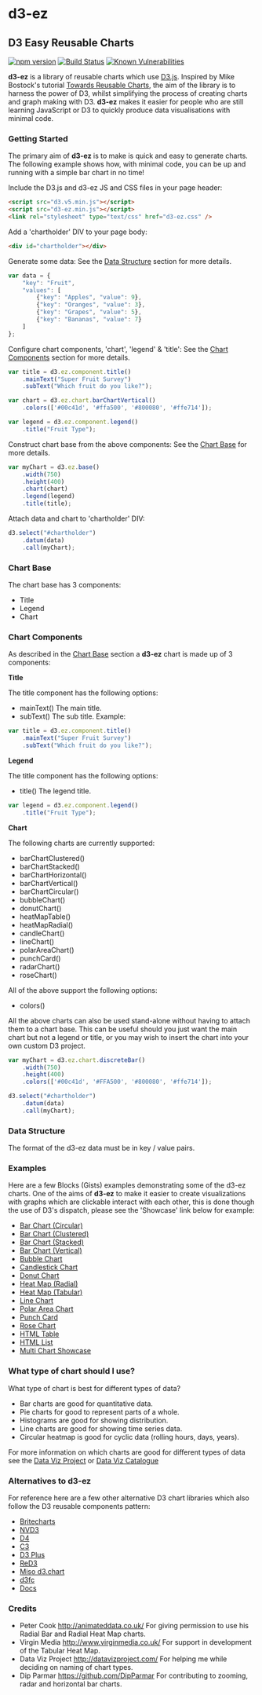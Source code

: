 # d3-ez

## D3 Easy Reusable Charts

[![npm version](https://badge.fury.io/js/d3-ez.svg)](https://badge.fury.io/js/d3-ez)
[![Build Status](https://travis-ci.org/jamesleesaunders/d3-ez.svg?branch=master)](https://travis-ci.org/jamesleesaunders/d3-ez)
[![Known Vulnerabilities](https://snyk.io/test/github/jamesleesaunders/d3-ez/badge.svg?targetFile=package.json)](https://snyk.io/test/github/jamesleesaunders/d3-ez?targetFile=package.json)

**d3-ez** is a library of reusable charts which use [D3.js](http://www.d3js.org/). Inspired by Mike Bostock's tutorial [Towards Reusable Charts](http://bost.ocks.org/mike/chart/), the aim of the library is to harness the power of D3, whilst simplifying the process of creating charts and graph making with D3. **d3-ez** makes it easier for people who are still learning JavaScript or D3 to quickly produce data visualisations with minimal code.

### Getting Started

The primary aim of **d3-ez** is to make is quick and easy to generate charts. The following example shows how, with minimal code, you can be up and running with a simple bar chart in no time!

Include the D3.js and d3-ez JS and CSS files in your page header:

```html
<script src="d3.v5.min.js"></script>
<script src="d3-ez.min.js"></script>
<link rel="stylesheet" type="text/css" href="d3-ez.css" />
```

Add a 'chartholder' DIV to your page body:

```html
<div id="chartholder"></div>
```

Generate some data:
See the [Data Structure](#data-structure) section for more details.

```javascript
var data = {
	"key": "Fruit",
	"values": [
		{"key": "Apples", "value": 9},
		{"key": "Oranges", "value": 3},
		{"key": "Grapes", "value": 5},
		{"key": "Bananas", "value": 7}
	]
};
```

Configure chart components, 'chart', 'legend' & 'title':
See the [Chart Components](#chart-components) section for more details.

```javascript
var title = d3.ez.component.title()
	.mainText("Super Fruit Survey")
	.subText("Which fruit do you like?");

var chart = d3.ez.chart.barChartVertical()
	.colors(['#00c41d', '#ffa500', '#800080', '#ffe714']);

var legend = d3.ez.component.legend()
	.title("Fruit Type");
```

Construct chart base from the above components:
See the [Chart Base](#chart-base) for more details.

```javascript
var myChart = d3.ez.base()
	.width(750)
	.height(400)
	.chart(chart)
	.legend(legend)
	.title(title);
```

Attach data and chart to 'chartholder' DIV:

```javascript
d3.select("#chartholder")
	.datum(data)
	.call(myChart);
```

### Chart Base

The chart base has 3 components:

-   Title
-   Legend
-   Chart

### Chart Components

As described in the [Chart Base](#chart-base) section a **d3-ez** chart is made up of 3 components:

**Title**

The title component has the following options:

-   mainText()   The main title.
-   subText()    The sub title.
    Example:

```javascript
var title = d3.ez.component.title()
	.mainText("Super Fruit Survey")
	.subText("Which fruit do you like?");
```

**Legend**

The title component has the following options:

-   title()     The legend title.

```javascript
var legend = d3.ez.component.legend()
	.title("Fruit Type");
```

**Chart**

The following charts are currently supported:

-   barChartClustered()
-   barChartStacked()
-   barChartHorizontal()
-   barChartVertical()
-   barChartCircular()
-   bubbleChart()
-   donutChart()
-   heatMapTable()
-   heatMapRadial()
-   candleChart()
-   lineChart()
-   polarAreaChart()
-   punchCard()
-   radarChart()
-   roseChart()

All of the above support the following options:

-   colors()

All the above charts can also be used stand-alone without having to attach them to a chart base. This can be useful should you just want the main chart but not a legend or title, or you may wish to insert the chart into your own custom D3 project.

```javascript
var myChart = d3.ez.chart.discreteBar()
	.width(750)
	.height(400)
	.colors(['#00c41d', '#FFA500', '#800080', '#ffe714']);

d3.select("#chartholder")
	.datum(data)
	.call(myChart);
```

### Data Structure

The format of the d3-ez data must be in key / value pairs.

### Examples

Here are a few Blocks (Gists) examples demonstrating some of the d3-ez charts. One of the aims of **d3-ez** to make it easier to create visualizations with graphs which are clickable interact with each other, this is done though the use of D3's dispatch, please see the 'Showcase' link below for example:

-   [Bar Chart (Circular)](http://bl.ocks.org/jamesleesaunders/7505129553c74ba04191d40e4fe6e2d7)
-   [Bar Chart (Clustered)](http://bl.ocks.org/jamesleesaunders/0d4cf768065e8e7e9bfb)
-   [Bar Chart (Stacked)](http://bl.ocks.org/jamesleesaunders/ac5b6134ad7144e8327d)
-   [Bar Chart (Vertical)](http://bl.ocks.org/jamesleesaunders/8ba1fb5657d6bc7286be)
-   [Bubble Chart](http://bl.ocks.org/jamesleesaunders/e724157a7a387dcc08dd4ba80e48b72f)
-   [Candlestick Chart](http://bl.ocks.org/jamesleesaunders/37a5340da620e0f63ea3f2b0da5240a7)
-   [Donut Chart](http://bl.ocks.org/jamesleesaunders/8a1b06f3a93f748bb902)
-   [Heat Map (Radial)](http://bl.ocks.org/jamesleesaunders/0cbfa9ab9bdce220113f)
-   [Heat Map (Tabular)](https://bl.ocks.org/jamesleesaunders/b1c57dc590c78aba5eaae9135e01be0a)
-   [Line Chart](http://bl.ocks.org/jamesleesaunders/0f25b04b9b9080b67714)
-   [Polar Area Chart](http://bl.ocks.org/jamesleesaunders/36ccc5e130948c098209)
-   [Punch Card](http://bl.ocks.org/jamesleesaunders/0215cd9bc81e32fb0c9f)
-   [Rose Chart](http://bl.ocks.org/jamesleesaunders/)
-   [HTML Table](http://bl.ocks.org/jamesleesaunders/cc4439445d228fc06358)
-   [HTML List](http://bl.ocks.org/jamesleesaunders/9f73d0878f3ab9d8c958)
-   [Multi Chart Showcase](http://bl.ocks.org/jamesleesaunders/1b42123c808ecea748be)

### What type of chart should I use?

What type of chart is best for different types of data?

-   Bar charts are good for quantitative data.
-   Pie charts for good to represent parts of a whole.
-   Histograms are good for showing distribution.
-   Line charts are good for showing time series data.
-   Circular heatmap is good for cyclic data (rolling hours, days, years).  

For more information on which charts are good for different types of data see the [Data Viz Project](http://datavizproject.com/) or [Data Viz Catalogue](https://datavizcatalogue.com/index.html)

### Alternatives to d3-ez

For reference here are a few other alternative D3 chart libraries which also follow the D3 reusable components pattern:

-   [Britecharts](http://eventbrite.github.io/britecharts/)
-   [NVD3](http://nvd3.org)
-   [D4](http://visible.io/index.html)
-   [C3](http://c3js.org)
-   [D3 Plus](http://d3plus.org)
-   [ReD3](https://github.com/bugzin/reD3)
-   [Miso d3.chart](http://misoproject.com/d3-chart/)
-   [d3fc](https://d3fc.io)
-   [Docs](http://jamesleesaunders.github.io/d3-ez/)

### Credits

-   Peter Cook <http://animateddata.co.uk/> For giving permission to use his Radial Bar and Radial Heat Map charts.
-   Virgin Media <http://www.virginmedia.co.uk/> For support in development of the Tabular Heat Map.
-   Data Viz Project <http://datavizproject.com/> For helping me while deciding on naming of chart types.
-   Dip Parmar <https://github.com/DipParmar> For contributing to zooming, radar and horizontal bar charts.
